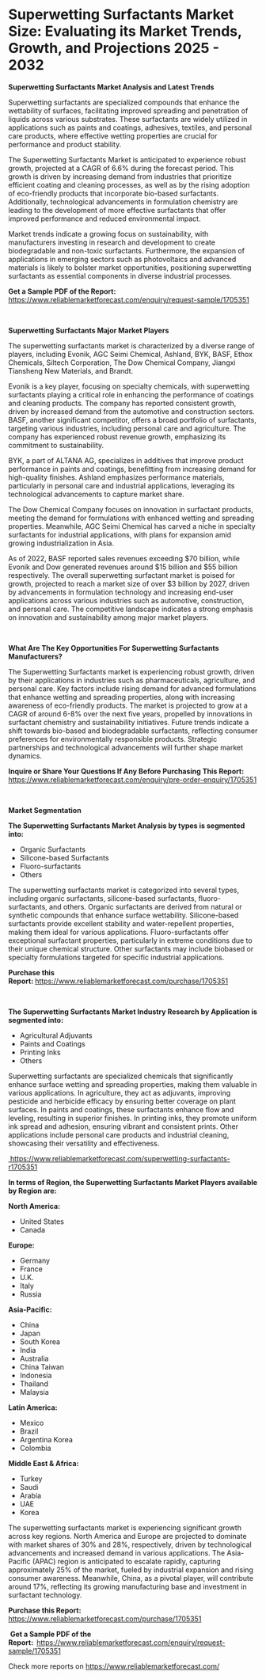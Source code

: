 <p><h1>Superwetting Surfactants Market Size: Evaluating its Market Trends, Growth, and Projections 2025 - 2032</h1></p><p><strong>Superwetting Surfactants Market Analysis and Latest Trends</strong></p>
<p><p>Superwetting surfactants are specialized compounds that enhance the wettability of surfaces, facilitating improved spreading and penetration of liquids across various substrates. These surfactants are widely utilized in applications such as paints and coatings, adhesives, textiles, and personal care products, where effective wetting properties are crucial for performance and product stability.</p><p>The Superwetting Surfactants Market is anticipated to experience robust growth, projected at a CAGR of 6.6% during the forecast period. This growth is driven by increasing demand from industries that prioritize efficient coating and cleaning processes, as well as by the rising adoption of eco-friendly products that incorporate bio-based surfactants. Additionally, technological advancements in formulation chemistry are leading to the development of more effective surfactants that offer improved performance and reduced environmental impact.</p><p>Market trends indicate a growing focus on sustainability, with manufacturers investing in research and development to create biodegradable and non-toxic surfactants. Furthermore, the expansion of applications in emerging sectors such as photovoltaics and advanced materials is likely to bolster market opportunities, positioning superwetting surfactants as essential components in diverse industrial processes.</p></p>
<p><strong>Get a Sample PDF of the Report:&nbsp;</strong> <a href="https://www.reliablemarketforecast.com/enquiry/request-sample/1705351?utm_campaign=3458&utm_medium=2&utm_source=Github&utm_content=ia&utm_term=31032025&utm_id=superwetting-surfactants">https://www.reliablemarketforecast.com/enquiry/request-sample/1705351</a></p>
<p>&nbsp;</p>
<p><strong>Superwetting Surfactants Major Market Players</strong></p>
<p><p>The superwetting surfactants market is characterized by a diverse range of players, including Evonik, AGC Seimi Chemical, Ashland, BYK, BASF, Ethox Chemicals, Siltech Corporation, The Dow Chemical Company, Jiangxi Tiansheng New Materials, and Brandt. </p><p>Evonik is a key player, focusing on specialty chemicals, with superwetting surfactants playing a critical role in enhancing the performance of coatings and cleaning products. The company has reported consistent growth, driven by increased demand from the automotive and construction sectors. BASF, another significant competitor, offers a broad portfolio of surfactants, targeting various industries, including personal care and agriculture. The company has experienced robust revenue growth, emphasizing its commitment to sustainability.</p><p>BYK, a part of ALTANA AG, specializes in additives that improve product performance in paints and coatings, benefitting from increasing demand for high-quality finishes. Ashland emphasizes performance materials, particularly in personal care and industrial applications, leveraging its technological advancements to capture market share.</p><p>The Dow Chemical Company focuses on innovation in surfactant products, meeting the demand for formulations with enhanced wetting and spreading properties. Meanwhile, AGC Seimi Chemical has carved a niche in specialty surfactants for industrial applications, with plans for expansion amid growing industrialization in Asia.</p><p>As of 2022, BASF reported sales revenues exceeding $70 billion, while Evonik and Dow generated revenues around $15 billion and $55 billion respectively. The overall superwetting surfactant market is poised for growth, projected to reach a market size of over $3 billion by 2027, driven by advancements in formulation technology and increasing end-user applications across various industries such as automotive, construction, and personal care. The competitive landscape indicates a strong emphasis on innovation and sustainability among major market players.</p></p>
<p>&nbsp;</p>
<p><strong>What Are The Key Opportunities For Superwetting Surfactants Manufacturers?</strong></p>
<p><p>The Superwetting Surfactants market is experiencing robust growth, driven by their applications in industries such as pharmaceuticals, agriculture, and personal care. Key factors include rising demand for advanced formulations that enhance wetting and spreading properties, along with increasing awareness of eco-friendly products. The market is projected to grow at a CAGR of around 6-8% over the next five years, propelled by innovations in surfactant chemistry and sustainability initiatives. Future trends indicate a shift towards bio-based and biodegradable surfactants, reflecting consumer preferences for environmentally responsible products. Strategic partnerships and technological advancements will further shape market dynamics.</p></p>
<p><strong>Inquire or Share Your Questions If Any Before Purchasing This Report:</strong> <a href="https://www.reliablemarketforecast.com/enquiry/pre-order-enquiry/1705351?utm_campaign=3458&utm_medium=2&utm_source=Github&utm_content=ia&utm_term=31032025&utm_id=superwetting-surfactants">https://www.reliablemarketforecast.com/enquiry/pre-order-enquiry/1705351</a></p>
<p>&nbsp;</p>
<p><strong>Market Segmentation</strong></p>
<p><strong>The Superwetting Surfactants Market Analysis by types is segmented into:</strong></p>
<p><ul><li>Organic Surfactants</li><li>Silicone-based Surfactants</li><li>Fluoro-surfactants</li><li>Others</li></ul></p>
<p><p>The superwetting surfactants market is categorized into several types, including organic surfactants, silicone-based surfactants, fluoro-surfactants, and others. Organic surfactants are derived from natural or synthetic compounds that enhance surface wettability. Silicone-based surfactants provide excellent stability and water-repellent properties, making them ideal for various applications. Fluoro-surfactants offer exceptional surfactant properties, particularly in extreme conditions due to their unique chemical structure. Other surfactants may include biobased or specialty formulations targeted for specific industrial applications.</p></p>
<p><strong>Purchase this Report:&nbsp;</strong><a href="https://www.reliablemarketforecast.com/purchase/1705351?utm_campaign=3458&utm_medium=2&utm_source=Github&utm_content=ia&utm_term=31032025&utm_id=superwetting-surfactants">https://www.reliablemarketforecast.com/purchase/1705351</a></p>
<p>&nbsp;</p>
<p><strong>The Superwetting Surfactants Market Industry Research by Application is segmented into:</strong></p>
<p><ul><li>Agricultural Adjuvants</li><li>Paints and Coatings</li><li>Printing Inks</li><li>Others</li></ul></p>
<p><p>Superwetting surfactants are specialized chemicals that significantly enhance surface wetting and spreading properties, making them valuable in various applications. In agriculture, they act as adjuvants, improving pesticide and herbicide efficacy by ensuring better coverage on plant surfaces. In paints and coatings, these surfactants enhance flow and leveling, resulting in superior finishes. In printing inks, they promote uniform ink spread and adhesion, ensuring vibrant and consistent prints. Other applications include personal care products and industrial cleaning, showcasing their versatility and effectiveness.</p></p>
<p><a href="https://www.reliablemarketforecast.com/superwetting-surfactants-r1705351?utm_campaign=3458&utm_medium=2&utm_source=Github&utm_content=ia&utm_term=31032025&utm_id=superwetting-surfactants">&nbsp;https://www.reliablemarketforecast.com/superwetting-surfactants-r1705351</a></p>
<p><strong>In terms of Region, the Superwetting Surfactants Market Players available by Region are:</strong></p>
<p>
    <p> <strong> North America: </strong>
        <ul>
            <li>United States</li>
            <li>Canada</li>
        </ul>
        </p> 
    <p> <strong> Europe: </strong>
        <ul>
            <li>Germany</li>
            <li>France</li>
            <li>U.K.</li>
            <li>Italy</li>
            <li>Russia</li>
        </ul>
        </p> 
    <p> <strong> Asia-Pacific: </strong>
        <ul>
            <li>China</li>
            <li>Japan</li>
            <li>South Korea</li>
            <li>India</li>
            <li>Australia</li>
            <li>China Taiwan</li>
            <li>Indonesia</li>
            <li>Thailand</li>
            <li>Malaysia</li>
        </ul>
        </p> 
    <p> <strong> Latin America: </strong>
        <ul>
            <li>Mexico</li>
            <li>Brazil</li>
            <li>Argentina Korea</li>
            <li>Colombia</li>
        </ul>
        </p> 
    <p> <strong> Middle East & Africa: </strong>
        <ul>
            <li>Turkey</li>
            <li>Saudi</li>
            <li>Arabia</li>
            <li>UAE</li>
            <li>Korea</li>
        </ul>
    </p>
    </p>
<p><p>The superwetting surfactants market is experiencing significant growth across key regions. North America and Europe are projected to dominate with market shares of 30% and 28%, respectively, driven by technological advancements and increased demand in various applications. The Asia-Pacific (APAC) region is anticipated to escalate rapidly, capturing approximately 25% of the market, fueled by industrial expansion and rising consumer awareness. Meanwhile, China, as a pivotal player, will contribute around 17%, reflecting its growing manufacturing base and investment in surfactant technology.</p></p>
<p><strong>Purchase this Report: </strong><a href="https://www.reliablemarketforecast.com/purchase/1705351?utm_campaign=3458&utm_medium=2&utm_source=Github&utm_content=ia&utm_term=31032025&utm_id=superwetting-surfactants">https://www.reliablemarketforecast.com/purchase/1705351</a></p>
<p>&nbsp;<strong>Get a Sample PDF of the Report:&nbsp;&nbsp;</strong><a href="https://www.reliablemarketforecast.com/enquiry/request-sample/1705351?utm_campaign=3458&utm_medium=2&utm_source=Github&utm_content=ia&utm_term=31032025&utm_id=superwetting-surfactants">https://www.reliablemarketforecast.com/enquiry/request-sample/1705351</a></p>
<p><strong></strong></p>
<p>Check more reports on <a href="https://www.reliablemarketforecast.com/?utm_campaign=3458&utm_medium=2&utm_source=Github&utm_content=ia&utm_term=31032025&utm_id=superwetting-surfactants">https://www.reliablemarketforecast.com/</a></p>